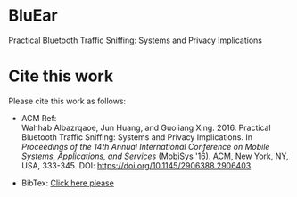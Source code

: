 # BluEar
 Practical Bluetooth Traffic Sniffing: Systems and Privacy Implications


# Cite this work
Please cite this work as follows:

- ACM Ref:  
Wahhab Albazrqaoe, Jun Huang, and Guoliang Xing. 2016. Practical Bluetooth Traffic Sniffing: Systems and Privacy Implications.  In <em>Proceedings of the 14th Annual International Conference on Mobile Systems, Applications, and Services</em> (MobiSys '16). ACM, New York, NY, USA,  333-345. DOI: https://doi.org/10.1145/2906388.2906403

- BibTex:
[Click here please](https://github.com/albazrqa/BluEar/blob/master/BibTex)



